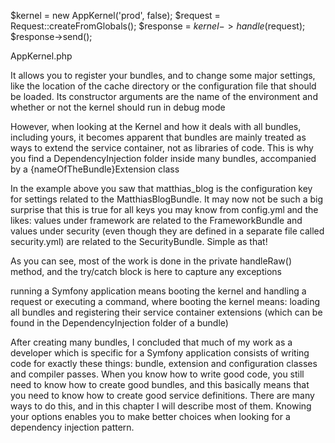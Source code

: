  $kernel = new AppKernel('prod', false);
$request = Request::createFromGlobals();
$response = $kernel->handle($request);
$response->send();

 AppKernel.php 

 It allows you to register your bundles, and to change some major settings, like
the location of the cache directory or the configuration file that should be loaded. Its constructor
arguments are the name of the environment and whether or not the kernel should run in debug
mode

However, when looking at the Kernel and how it deals with all bundles,
including yours, it becomes apparent that bundles are mainly treated as ways to extend the service
container, not as libraries of code. This is why you find a DependencyInjection folder inside many
bundles, accompanied by a {nameOfTheBundle}Extension class

In the example above you saw that matthias_blog is the configuration key for settings
related to the MatthiasBlogBundle. It may now not be such a big surprise that this is true
for all keys you may know from config.yml and the likes: values under framework are
related to the FrameworkBundle and values under security (even though they are defined
in a separate file called security.yml) are related to the SecurityBundle. Simple as that!

As you can see, most of the work is done in the private handleRaw() method, and the try/catch
block is here to capture any exceptions

running a Symfony application means booting the kernel and
handling a request or executing a command, where booting the kernel means: loading all bundles
and registering their service container extensions (which can be found in the DependencyInjection
folder of a bundle)

After creating many bundles, I concluded that much of my work as a developer which is specific
for a Symfony application consists of writing code for exactly these things: bundle, extension and
configuration classes and compiler passes. When you know how to write good code, you still need
to know how to create good bundles, and this basically means that you need to know how to create
good service definitions. There are many ways to do this, and in this chapter I will describe most
of them. Knowing your options enables you to make better choices when looking for a dependency
injection pattern.